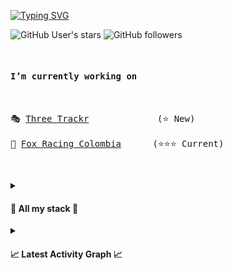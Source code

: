<!-- TEXT AUTOCOMPLETE -->

[![Typing SVG](https://readme-typing-svg.demolab.com?font=Cascadia+Code&weight=900&size=50&pause=1000&color=64a861&center=true&random=false&width=1000&height=100&lines=Hi+I'm+Kevnnard+%F0%9F%91%8B;I'm+full+stack+dev+%F0%9F%92%BB;I'm+indie+hacker++%F0%9F%98%AE)](https://git.io/typing-svg)

<!-- TAGS GITHUB -->

![GitHub User's stars](https://img.shields.io/github/stars/kevnnard?logo=github)
![GitHub followers](https://img.shields.io/github/followers/kevnnard?logo=github)

<pre>
  
<h4>I’m currently working on</h4>

🎭 <a href="https://challengetrackr.com">Three Trackr</a>             (⭐ New)
  
🦊 <a href="https://foxracing.com.co" taget="_blank">Fox Racing Colombia</a>      (⭐⭐⭐ Current)

</pre>

<pre></pre>
<details>
  <summary>
    <h4>🚨 All my stack 🚨</h4>
  </summary>

<table align="center">
<tr border="none">
<td width="50%" align="center">
  
## Programming languages
![typescript](https://img.shields.io/badge/-TypeScript-05122A?style=flat&logo=typescript)&nbsp;
![JavaScript](https://img.shields.io/badge/-JavaScript-05122A?style=flat&logo=javascript)&nbsp;
![Go](https://img.shields.io/badge/-Go_Lang-05122A?style=flat&logo=go)&nbsp;
![Python](https://img.shields.io/badge/-Python-05122A?style=flat&logo=python)&nbsp;
![Rust](https://img.shields.io/badge/-Rust-05122A?style=flat&logo=rust)&nbsp;
![dart](https://img.shields.io/badge/-Dart-05122A?style=flat&logo=dart)&nbsp;
![Ruby](https://img.shields.io/badge/-Ruby-05122A?style=flat&logo=ruby)&nbsp;

</td>
<td width="50%" align="center">

## Backend

![Node.js](https://img.shields.io/badge/-Node.js-05122A?style=flat&logo=node.js)&nbsp;
![Bun.js](https://img.shields.io/badge/-Bun-05122A?style=flat&logo=bun)&nbsp;
![Deno.js](https://img.shields.io/badge/-Deno-05122A?style=flat&logo=deno)&nbsp;
![Nestjs](https://img.shields.io/badge/-Nestjs-05122A?style=flat&logo=nestjs)&nbsp;
![graphql](https://img.shields.io/badge/-GraphQL-05122A?style=flat&logo=graphql)&nbsp;
![Apollographql](https://img.shields.io/badge/-Apollo-05122A?style=flat&logo=apollographql)&nbsp;
![Django](https://img.shields.io/badge/-Django-05122A?style=flat&logo=django&logoColor=092E20)&nbsp;

</td>
</tr>
</table>

<table align="center">
<tr border="none">
<td width="50%" align="center">

## Devops

![Dokcer](https://img.shields.io/badge/-Docker-05122A?style=flat&logo=docker)&nbsp;
![kubernetes](https://img.shields.io/badge/-Kubernetes-05122A?style=flat&logo=kubernetes)&nbsp;
![nginx](https://img.shields.io/badge/-NGINX-05122A?style=flat&logo=nginx)&nbsp;
![nginxproxymanager](https://img.shields.io/badge/-Nginx_Proxy_Manager-05122A?style=flat&logo=nginxproxymanager)&nbsp;
![Git](https://img.shields.io/badge/-Git-05122A?style=flat&logo=git)&nbsp;
![Amazon](https://img.shields.io/badge/-AWS-05122A?style=flat&logo=amazonaws)&nbsp;
![AmazonEC2](https://img.shields.io/badge/-AWS_EC2-05122A?style=flat&logo=amazonec2)&nbsp;
![amazoneks](https://img.shields.io/badge/-AWS_EKS-05122A?style=flat&logo=amazoneks)&nbsp;
![amazons3](https://img.shields.io/badge/-AWS_S3-05122A?style=flat&logo=amazons3)&nbsp;
![amazonroute53](https://img.shields.io/badge/-AWS_Route_53-05122A?style=flat&logo=amazonroute53)&nbsp;
![digitalocean](https://img.shields.io/badge/-Digital_Ocean-05122A?style=flat&logo=digitalocean)&nbsp;

</td>
<td width="50%" align="center">
  
## Frontend
![React](https://img.shields.io/badge/-React-05122A?style=flat&logo=react)&nbsp;
![Netx.JS](https://img.shields.io/badge/-Next.js-05122A?style=flat&logo=next.js)&nbsp;
![Astro](https://img.shields.io/badge/-Astro-05122A?style=flat&logo=astro)&nbsp;
![Remix](https://img.shields.io/badge/Remix-05122A?style=flat&logo=remix)&nbsp; 
![Vercel](https://img.shields.io/badge/Vercel-05122A?style=flat&logo=vercel)&nbsp; 
![netlify](https://img.shields.io/badge/Netlify-05122A?style=flat&logo=netlify)&nbsp;
![Zustand](https://img.shields.io/badge/-Zustand-05122A?style=flat&logo=zustand)&nbsp;
![redux.JS](https://img.shields.io/badge/-Redux-05122A?style=flat&logo=redux)&nbsp;
![TailwindCSS](https://img.shields.io/badge/-Tailwind_CSS-05122A?style=flat&logo=tailwindcss)&nbsp;
![Radixui](https://img.shields.io/badge/-Radix_UI-05122A?style=flat&logo=radixui)&nbsp;
![chadcn](https://img.shields.io/badge/-Shadcn_UI-05122A?style=flat&logo=shadcn/ui)&nbsp;
![mui](https://img.shields.io/badge/MUI-05122A?style=flat&logo=mui)&nbsp; 
![Bootstrap](https://img.shields.io/badge/-Bootstrap-05122A?style=flat&logo=bootstrap&logoColor=563D7C)&nbsp;
![HTML](https://img.shields.io/badge/-HTML-05122A?style=flat&logo=HTML5)&nbsp;
![CSS](https://img.shields.io/badge/-CSS-05122A?style=flat&logo=CSS3&logoColor=1572B6)&nbsp;
![shopify](https://img.shields.io/badge/Shopify-05122A?style=flat&logo=shopify)&nbsp;

</td>
</tr>
</table>

<table align="center">
<tr border="none">
<td width="50%" align="center">
  
## Database
![mongodb](https://img.shields.io/badge/-MongoDB-05122A?style=flat&logo=mongodb)&nbsp;
![postgresql](https://img.shields.io/badge/-PostgreSQL-05122A?style=flat&logo=postgresql)&nbsp;
![mysql](https://img.shields.io/badge/-MySQL-05122A?style=flat&logo=mysql)&nbsp;
![redis](https://img.shields.io/badge/-Redis-05122A?style=flat&logo=redis)&nbsp;
![sqlite](https://img.shields.io/badge/-SQLite-05122A?style=flat&logo=sqlite)&nbsp;

</td>
<td width="50%" align="center">
  
## Tools
![Neo Vim](https://img.shields.io/badge/-Neo_Vim-05122A?style=flat&logo=neovim)&nbsp;
![fedora](https://img.shields.io/badge/-fedora-05122A?style=flat&logo=fedora)&nbsp;
![Visual Studio Code](https://img.shields.io/badge/-Visual%20Studio%20Code-05122A?style=flat&logo=visual-studio-code&logoColor=007ACC)&nbsp;
![GitHub](https://img.shields.io/badge/-GitHub-05122A?style=flat&logo=github)&nbsp;
![postman](https://img.shields.io/badge/-Postman-05122A?style=flat&logo=postman)&nbsp;
![Illustrator](https://img.shields.io/badge/-Illustrator-05122A?style=flat&logo=adobe-illustrator)&nbsp;
![Photoshop](https://img.shields.io/badge/-Photoshop-05122A?style=flat&logo=adobe-photoshop)&nbsp;

</td>
</tr>
</table>

<table align="center">
<tr border="none">
<td width="50%" align="center">
  
## Mobile
![react](https://img.shields.io/badge/-React_Native-05122A?style=flat&logo=react)&nbsp;
![flutter](https://img.shields.io/badge/-Flutter-05122A?style=flat&logo=flutter)&nbsp;
![Swift](https://img.shields.io/badge/-Swift-05122A?style=flat&logo=swift)&nbsp;
![androidstudio](https://img.shields.io/badge/-Android_Studio-05122A?style=flat&logo=androidstudio)&nbsp;

</td>
</tr>
</table>
</details>

<details>
  <summary>
    <h4>📈 Latest Activity Graph 📈</h4>
  </summary>
  
  [![Ashutosh's github activity graph](https://github-readme-activity-graph.vercel.app/graph?username=kevnnard&theme=github-compact)](https://github.com/kevnnard/github-readme-activity-graph)
</details>

<pre></pre>
 
 
 
 
 
 
 
 
 
 
 
 
 
 
 
 
 
 
 
 
 
 
 
 
 
 
 
 
 
 
 
 
 
 
 
 
 
 
 
 
 
 
 
 
 
 
 
 
 
 
 
 
 
 
 
 
 
 
 
 
 
 
 
 
 
 
 
 
 
 
 
